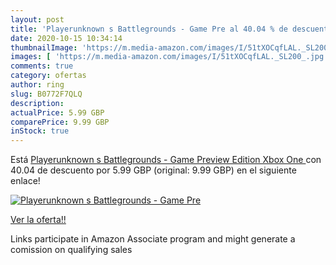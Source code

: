 ```yaml
---
layout: post
title: 'Playerunknown s Battlegrounds - Game Pre al 40.04 % de descuento'
date: 2020-10-15 10:34:14
thumbnailImage: 'https://m.media-amazon.com/images/I/51tXOCqfLAL._SL200_.jpg'
images: [ 'https://m.media-amazon.com/images/I/51tXOCqfLAL._SL200_.jpg' ]
comments: true
category: ofertas
author: ring
slug: B0772F7QLQ
description:
actualPrice: 5.99 GBP
comparePrice: 9.99 GBP
inStock: true
---
```


Está [Playerunknown s Battlegrounds - Game Preview Edition  Xbox One ](https://www.amazon.co.uk/dp/B0772F7QLQ/?tag=tolees0a-21) con 40.04 de descuento por 5.99 GBP (original: 9.99 GBP) en el siguiente enlace!

[![Playerunknown s Battlegrounds - Game Pre](https://m.media-amazon.com/images/I/51tXOCqfLAL._SL200_.jpg)](https://www.amazon.co.uk/dp/B0772F7QLQ/?tag=tolees0a-21)

[Ver la oferta!!](https://www.amazon.co.uk/dp/B0772F7QLQ/?tag=tolees0a-21)

Links participate in Amazon Associate program and might generate a comission on qualifying sales


